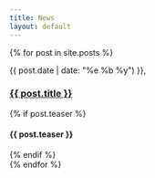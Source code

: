 ```yaml
---
title: News
layout: default
---
```

<div class="news" markdown="0">
	{% for post in site.posts %}
		<div class="news_post">
      <p class="post_date">{{ post.date | date: "%e %b %y") }}, <span class="disqus-comment-count" data-disqus-identifier="{{ post.id }}"></span></p>
      <h3><a href="{{post.url}}">{{ post.title }}</a></h3>
			<div class="news_body">
        {% if post.teaser %}
        <h4>{{ post.teaser }}</h4>
        {% endif %}
			</div>
		</div>
	{% endfor %}
</div>
